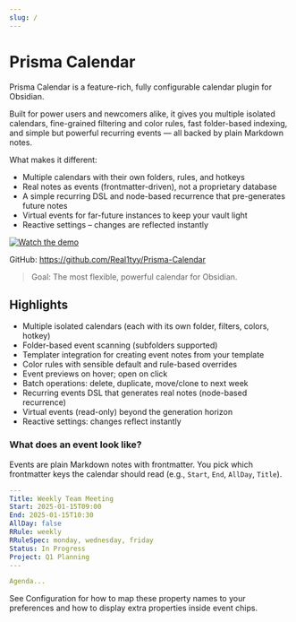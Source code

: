 ```yaml
---
slug: /
---
```


# Prisma Calendar

Prisma Calendar is a feature-rich, fully configurable calendar plugin for Obsidian.

Built for power users and newcomers alike, it gives you multiple isolated calendars, fine-grained filtering and color rules, fast folder-based indexing, and simple but powerful recurring events — all backed by plain Markdown notes.

What makes it different:

- Multiple calendars with their own folders, rules, and hotkeys
- Real notes as events (frontmatter-driven), not a proprietary database
- A simple recurring DSL and node-based recurrence that pre-generates future notes
- Virtual events for far-future instances to keep your vault light
- Reactive settings – changes are reflected instantly

[![Watch the demo](https://img.youtube.com/vi/YOUR_VIDEO_ID/0.jpg)](https://www.youtube.com/watch?v=YOUR_VIDEO_ID)

GitHub: https://github.com/Real1tyy/Prisma-Calendar

> Goal: The most flexible, powerful calendar for Obsidian.

## Highlights

- Multiple isolated calendars (each with its own folder, filters, colors, hotkey)
- Folder-based event scanning (subfolders supported)
- Templater integration for creating event notes from your template
- Color rules with sensible default and rule-based overrides
- Event previews on hover; open on click
- Batch operations: delete, duplicate, move/clone to next week
- Recurring events DSL that generates real notes (node-based recurrence)
- Virtual events (read-only) beyond the generation horizon
- Reactive settings: changes reflect instantly

### What does an event look like?

Events are plain Markdown notes with frontmatter. You pick which frontmatter keys the calendar should read (e.g., `Start`, `End`, `AllDay`, `Title`).

```yaml
---
Title: Weekly Team Meeting
Start: 2025-01-15T09:00
End: 2025-01-15T10:30
AllDay: false
RRule: weekly
RRuleSpec: monday, wednesday, friday
Status: In Progress
Project: Q1 Planning
---

Agenda...
```

See Configuration for how to map these property names to your preferences and how to display extra properties inside event chips.

